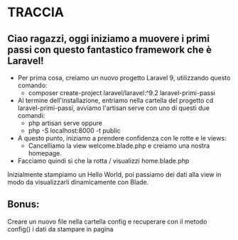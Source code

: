 # TRACCIA

## Ciao ragazzi, oggi iniziamo a muovere i primi passi con questo fantastico framework che è Laravel!

-   Per prima cosa, creiamo un nuovo progetto Laravel 9, utilizzando questo comando:
    -   composer create-project laravel/laravel:^9.2 laravel-primi-passi
-   Al termine dell'installazione, entriamo nella cartella del progetto cd laravel-primi-passi, avviamo l'artisan serve con uno di questi due comandi:
    -   php artisan serve
        oppure
    -   php -S localhost:8000 -t public
-   A questo punto, iniziamo a prendere confidenza con le rotte e le views:
    -   Cancelliamo la view welcome.blade.php e creiamo una nostra homepage.
-   Facciamo quindi sì che la rotta / visualizzi home.blade.php

Inizialmente stampiamo un Hello World, poi passiamo dei dati alla view in modo da visualizzarli dinamicamente con Blade.

## Bonus:

Creare un nuovo file nella cartella config e recuperare con il metodo config() i dati da stampare in pagina
